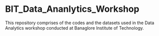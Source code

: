 # BIT_Data_Ananlytics_Workshop

This repository comprises of the codes and the datasets used in the Data Analytics workshop conducted at Banaglore Institute of Technology.
